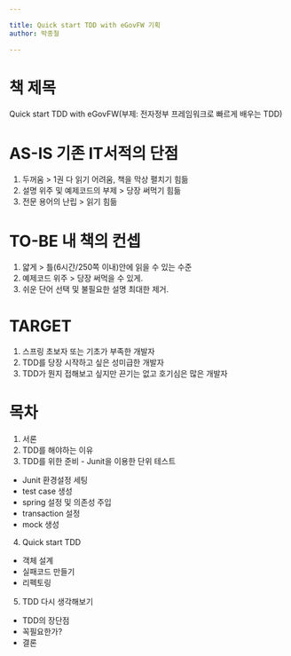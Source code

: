 ```yaml
---

title: Quick start TDD with eGovFW 기획
author: 박종철

--- 
```


# 책 제목
Quick start TDD with eGovFW(부제: 전자정부 프레임워크로 빠르게 배우는 TDD)


# AS-IS 기존 IT서적의 단점
1. 두꺼움 > 1권 다 읽기 어려움, 책을 막상 펼치기 힘듦
2. 설명 위주 및 예제코드의 부제 > 당장 써먹기 힘듦
3. 전문 용어의 난립 > 읽기 힘듦

# TO-BE 내 책의 컨셉
1. 얇게 > 틀(6시간/250쪽 이내)안에 읽을 수 있는 수준
2. 예제코드 위주 > 당장 써먹을 수 있게.
3. 쉬운 단어 선택 및 불필요한 설명 최대한 제거.

# TARGET
1. 스프링 초보자 또는 기초가 부족한 개발자
2. TDD를 당장 시작하고 싶은 성미급한 개발자
3. TDD가 뭔지 접해보고 싶지만 끈기는 없고 호기심은 많은 개발자

# 목차
1. 서론
2. TDD를 해야하는 이유
3. TDD를 위한 준비 - Junit을 이용한 단위 테스트
 - Junit 환경설정 세팅
 - test case 생성
 - spring 설정 및 의존성 주입
 - transaction 설정
 - mock 생성
4. Quick start TDD
 - 객체 설계
 - 실패코드 만들기
 - 리펙토링
5. TDD 다시 생각해보기
 - TDD의 장단점
 - 꼭필요한가?
 - 결론
 
